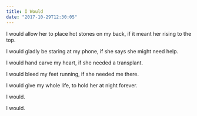 ```yaml
---
title: I Would
date: "2017-10-29T12:30:05"
---
```


I would allow her to place hot stones on my back, if it meant her rising to the top.

I would gladly be staring at my phone, if she says she might need help.

I would hand carve my heart, if she needed a transplant.

I would bleed my feet running, if she needed me there.

I would give my whole life, to hold her at night forever.

I would.

I would.